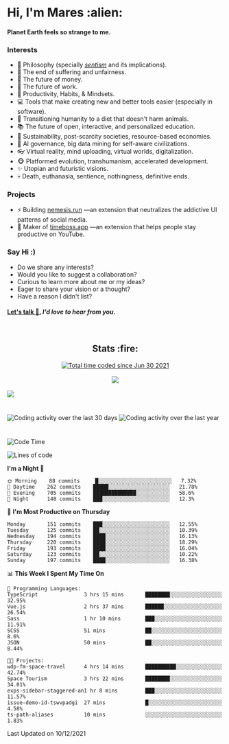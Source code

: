 <h1>Hi, I'm Mares :alien:</h1>

#### Planet Earth feels so strange to me.

### **Interests**

- 🌊 Philosophy (specially [_sentism_][sentismmedium] and its implications).
- 🎯 The end of suffering and unfairness.
- 💸 The future of money.
- 💼 The future of work.
- 🧠 Productivity, Habits, & Mindsets.
- 💻 Tools that make creating new and better tools easier (especially in software).
- 🥗 Transitioning humanity to a diet that doesn't harm animals.
- 📚 The future of open, interactive, and personalized education.
- 🌱 Sustainability, post-scarcity societies, resource-based economies.
- 🤖 AI governance, big data mining for self-aware civilizations.
- 👓 Virtual reality, mind uploading, virtual worlds, digitalization.
- 🐵 Platformed evolution, transhumanism, accelerated development.
- ✨ Utopian and futuristic visions.
- 💀 Death, euthanasia, sentience, nothingness, definitive ends.


### **Projects**

- ⚡ Building [nemesis.run](https://nemesis.run) —an extension that neutralizes the addictive UI patterns of social media.
- 💎 Maker of [timeboss.app](https://timeboss.app) —an extension that helps people stay productive on YouTube.


### **Say Hi :)**

- Do we share any interests?
- Would you like to suggest a collaboration?
- Curious to learn more about me or my ideas?
- Eager to share your vision or a thought?
- Have a reason I didn't list?

#### [Let's talk :wave:.](mailto:mareszhar@gmail.com) _I'd love to hear from you_.

[sentismmedium]: https://medium.com/@mareszhar/born-a-prisoner-a-reflection-about-life-its-struggles-and-a-plan-to-escape-d8566ce9b026

<br>

<h2 align="center">Stats :fire:</h2>

<div align="center">
  <a href="https://wakatime.com/@cfdc0e0d-4860-4b62-9ff0-cb659185525e">
    <img src="https://wakatime.com/badge/user/cfdc0e0d-4860-4b62-9ff0-cb659185525e.svg" alt="Total time coded since Jun 30 2021" />
  </a>
</div>

<br>

<div align="center">
  <img src="https://github-readme-streak-stats.herokuapp.com?user=mareszhar&theme=black-ice&hide_border=true&stroke=FFFFFF15&ring=DF8FFE&fire=DF8FFE&currStreakLabel=DF8FFE&background=1A232A&currStreakNum=86FFAB&dates=B1AAB3FF">
</div>

<!-- Add or remove this: &dates=B1AAB3FF at the end of the streak stats URL if they get bugged and aren't updating -->

<br>

<img src="https://activity-graph.herokuapp.com/graph?username=mareszhar&theme=nord&bg_color=00000000&color=979797&line=DF8FFE&point=00000000&area=true&hide_border=true">

<br>

<h1></h1>

<img src="https://wakatime.com/share/@mares/5df0ff02-9c79-41b4-b540-51dc9c65a57b.svg" alt="Coding activity over the last 30 days" />
<img src="https://wakatime.com/share/@mares/ea89ba71-f374-40af-930c-e0655909fe37.svg" alt="Coding activity over the last year" />

<h1></h1>

<!--START_SECTION:waka-->
![Code Time](http://img.shields.io/badge/Code%20Time-367%20hrs%2036%20mins-blue)

![Lines of code](https://img.shields.io/badge/From%20Hello%20World%20I%27ve%20Written-116%20Thousand%20lines%20of%20code-blue)

**I'm a Night 🦉** 

```text
🌞 Morning    88 commits     █░░░░░░░░░░░░░░░░░░░░░░░░   7.32% 
🌆 Daytime    262 commits    █████░░░░░░░░░░░░░░░░░░░░   21.78% 
🌃 Evening    705 commits    ██████████████░░░░░░░░░░░   58.6% 
🌙 Night      148 commits    ███░░░░░░░░░░░░░░░░░░░░░░   12.3%

```
📅 **I'm Most Productive on Thursday** 

```text
Monday       151 commits    ███░░░░░░░░░░░░░░░░░░░░░░   12.55% 
Tuesday      125 commits    ██░░░░░░░░░░░░░░░░░░░░░░░   10.39% 
Wednesday    194 commits    ████░░░░░░░░░░░░░░░░░░░░░   16.13% 
Thursday     220 commits    ████░░░░░░░░░░░░░░░░░░░░░   18.29% 
Friday       193 commits    ████░░░░░░░░░░░░░░░░░░░░░   16.04% 
Saturday     123 commits    ██░░░░░░░░░░░░░░░░░░░░░░░   10.22% 
Sunday       197 commits    ████░░░░░░░░░░░░░░░░░░░░░   16.38%

```


📊 **This Week I Spent My Time On** 

```text
💬 Programming Languages: 
TypeScript               3 hrs 15 mins       ████████░░░░░░░░░░░░░░░░░   32.95% 
Vue.js                   2 hrs 37 mins       ██████░░░░░░░░░░░░░░░░░░░   26.54% 
Sass                     1 hr 10 mins        ███░░░░░░░░░░░░░░░░░░░░░░   11.91% 
SCSS                     51 mins             ██░░░░░░░░░░░░░░░░░░░░░░░   8.6% 
JSON                     50 mins             ██░░░░░░░░░░░░░░░░░░░░░░░   8.44%

🐱‍💻 Projects: 
wdp-fm-space-travel      4 hrs 14 mins       ██████████░░░░░░░░░░░░░░░   42.74% 
Space Tourism            3 hrs 22 mins       ████████░░░░░░░░░░░░░░░░░   34.01% 
exps-sidebar-staggered-an1 hr 8 mins         ███░░░░░░░░░░░░░░░░░░░░░░   11.57% 
issue-demo-id-tswvpadgi  27 mins             █░░░░░░░░░░░░░░░░░░░░░░░░   4.58% 
ts-path-aliases          10 mins             ░░░░░░░░░░░░░░░░░░░░░░░░░   1.83%

```


 Last Updated on 10/12/2021
<!--END_SECTION:waka-->

